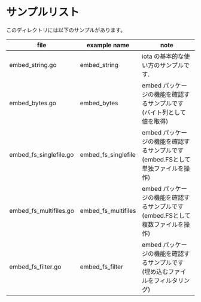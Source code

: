 # サンプルリスト

このディレクトリには以下のサンプルがあります。

| file                     | example name          | note                                             |
|--------------------------|-----------------------|--------------------------------------------------|
| embed\_string.go         | embed\_string         | iota の基本的な使い方のサンプルです.                            |
| embed\_bytes.go          | embed\_bytes          | embed パッケージの機能を確認するサンプルです (バイト列として値を取得)          |
| embed\_fs\_singlefile.go | embed\_fs\_singlefile | embed パッケージの機能を確認するサンプルです (embed.FSとして単独ファイルを操作) |
| embed\_fs\_multifiles.go | embed\_fs\_multifiles | embed パッケージの機能を確認するサンプルです (embed.FSとして複数ファイルを操作) |
| embed\_fs\_filter.go     | embed\_fs\_filter     | embed パッケージの機能を確認するサンプルです (埋め込むファイルをフィルタリング)     |
